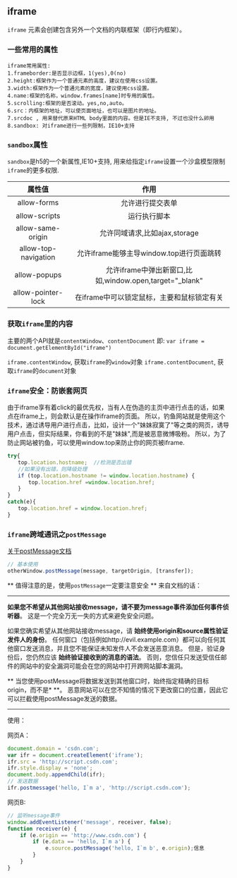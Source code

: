 ## iframe
`iframe` 元素会创建包含另外一个文档的内联框架（即行内框架）。

### 一些常用的属性
```
iframe常用属性:
1.frameborder:是否显示边框，1(yes),0(no)
2.height:框架作为一个普通元素的高度，建议在使用css设置。
3.width:框架作为一个普通元素的宽度，建议使用css设置。
4.name:框架的名称，window.frames[name]时专用的属性。
5.scrolling:框架的是否滚动。yes,no,auto。
6.src：内框架的地址，可以使页面地址，也可以是图片的地址。
7.srcdoc , 用来替代原来HTML body里面的内容。但是IE不支持, 不过也没什么卵用
8.sandbox: 对iframe进行一些列限制，IE10+支持
```

### `sandbox`属性
`sandbox`是h5的一个新属性,IE10+支持, 用来给指定`iframe`设置一个沙盒模型限制`iframe`的更多权限.

| 属性值   | 作用  |
| :--------:   | :----:  |
| allow-forms	| 允许进行提交表单 |
| allow-scripts	| 运行执行脚本 |
| allow-same-origin	| 允许同域请求,比如ajax,storage |
| allow-top-navigation	| 允许iframe能够主导window.top进行页面跳转 |
| allow-popups	| 允许iframe中弹出新窗口,比如,window.open,target="_blank" |
| allow-pointer-lock	| 在iframe中可以锁定鼠标，主要和鼠标锁定有关 |


### 获取`iframe`里的内容
主要的两个API就是`contentWindow`、`contentDocument`
即:
`var iframe = document.getElementById("iframe")`

`iframe.contentWindow`, 获取`iframe`的`window`对象
`iframe.contentDocument`, 获取`iframe`的`document`对象

### `iframe`安全：防嵌套网页
由于iframe享有着click的最优先权，当有人在伪造的主页中进行点击的话，如果点在iframe上，则会默认是在操作iframe的页面。 所以，钓鱼网站就是使用这个技术，通过诱导用户进行点击，比如，设计一个"妹妹寂寞了"等之类的网页，诱导用户点击，但实际结果，你看到的不是"妹妹",而是被恶意微博吸粉。
所以，为了防止网站被钓鱼，可以使用window.top来防止你的网页被iframe.
```js
try{
　　top.location.hostname;  //检测是否出错
　　//如果没有出错，则降级处理
　　if (top.location.hostname != window.location.hostname) {
　　　　top.location.href =window.location.href;
　　}
}
catch(e){
　　top.location.href = window.location.href;
}
```

### `iframe`跨域通讯之`postMessage`
[关于postMessage文档](https://developer.mozilla.org/zh-CN/docs/Web/API/Window/postMessage)

```js
// 基本使用
otherWindow.postMessage(message, targetOrigin, [transfer]);
```

** 值得注意的是，使用`postMessage`一定要注意安全 **
来自文档的话：

------

**如果您不希望从其他网站接收message，请不要为message事件添加任何事件侦听器**。 这是一个完全万无一失的方式来避免安全问题。

如果您确实希望从其他网站接收message，请 **始终使用origin和source属性验证发件人的身份**。 任何窗口（包括例如http://evil.example.com）都可以向任何其他窗口发送消息，并且您不能保证未知发件人不会发送恶意消息。 但是，验证身份后，您仍然应该 **始终验证接收到的消息的语法**。 否则，您信任只发送受信任邮件的网站中的安全漏洞可能会在您的网站中打开跨网站脚本漏洞。

** 当您使用postMessage将数据发送到其他窗口时，始终指定精确的目标origin，而不是* **。 恶意网站可以在您不知情的情况下更改窗口的位置，因此它可以拦截使用postMessage发送的数据。

-------

使用：

网页A：
```js
document.domain = 'csdn.com';
var ifr = document.createElement('iframe');
ifr.src = 'http://script.csdn.com';
ifr.style.display = 'none';
document.body.appendChild(ifr);
// 发送数据
ifr.postmessage('hello, I`m a', 'http://script.csdn.com');
```
网页B:

```js
// 监听message事件
window.addEventListener('message', receiver, false);
function receiver(e) {
    if (e.origin == 'http://www.csdn.com') {
        if (e.data == 'hello, I`m a') {
            e.source.postMessage('hello, I`m b', e.origin);信息
        }
    }
}
```
